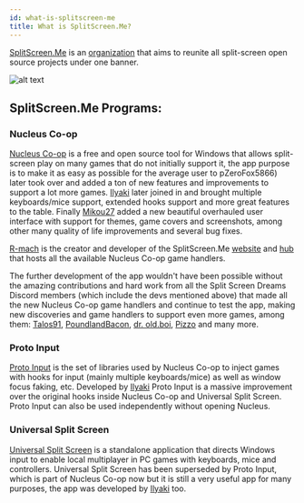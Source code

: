 ```yaml
---
id: what-is-splitscreen-me
title: What is SplitScreen.Me?
---
```


[SplitScreen.Me](https://github.com/SplitScreen-Me) is an [organization](https://docs.github.com/en/organizations/collaborating-with-groups-in-organizations/about-organizations) that aims to reunite all split-screen open source projects under one banner.

![alt text](https://github.com/SplitScreen-Me/splitscreenme-hub/blob/master/public/android-icon-96x96.png?raw=true)


## SplitScreen.Me Programs:
### Nucleus Co-op
[Nucleus Co-op](/docs/faq) is a free and open source tool for Windows that allows split-screen play on many games that do not initially support it, the app purpose is to make it as easy as possible for the average user to pZeroFox5866) later took over and added a ton of new features and improvements to support a lot more games. [Ilyaki](https://github.com/Ilyaki) later joined in and brought multiple keyboards/mice support, extended hooks support and more great features to the table. Finally [Mikou27](https://github.com/Mikou27) added a new beautiful overhauled user interface with support for themes, game covers and screenshots, among other many quality of life improvements and several bug fixes.

[R-mach](https://github.com/r-mach) is the creator and developer of the SplitScreen.Me [website](https://www.splitscreen.me/) and [hub](https://hub.splitscreen.me/) that hosts all the available Nucleus Co-op game handlers.

The further development of the app wouldn't have been possible without the amazing contributions and hard work from all the Split Screen Dreams Discord members (which include the devs mentioned above) that made all the new Nucleus Co-op game handlers and continue to test the app, making new discoveries and game handlers to support even more games, among them: [Talos91](https://hub.splitscreen.me/user/eeL7HAz8zJovChWw4), [PoundlandBacon](https://hub.splitscreen.me/user/AdiAjSyfZPMvu3a4M), [dr. old.boi](https://hub.splitscreen.me/user/dPRj3q6kFtT4HvMGg), [Pizzo](https://hub.splitscreen.me/user/HEgozNi3MNvhAmWfi) and many more.

### Proto Input
[Proto Input](/docs/proto) is the set of libraries used by Nucleus Co-op to inject games with hooks for input (mainly multiple keyboards/mice) as well as window focus faking, etc. Developed by [Ilyaki](https://github.com/Ilyaki) Proto Input is a massive improvement over the original hooks inside Nucleus Co-op and Universal Split Screen. Proto Input can also be used independently without opening Nucleus.

### Universal Split Screen

[Universal Split Screen](https://universalsplitscreen.github.io/) is a standalone application that directs Windows input to enable local multiplayer in PC games with keyboards, mice and controllers. Universal Split Screen has been superseded by Proto Input, which is part of Nucleus Co-op now but it is still a very useful app for many purposes, the app was developed by [Ilyaki](https://github.com/Ilyaki) too.
